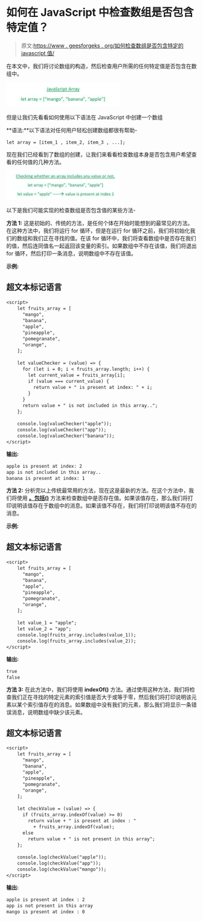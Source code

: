 # 如何在 JavaScript 中检查数组是否包含特定值？

> 原文:[https://www . geesforgeks . org/如何检查数组是否包含特定的 javascript 值/](https://www.geeksforgeeks.org/how-to-check-whether-an-array-includes-a-particular-value-or-not-in-javascript/)

在本文中，我们将讨论数组的构造，然后检查用户所需的任何特定值是否包含在数组中。

![](img/eb5b8273c51c51e3147c12ba534b7a4e.png)

但是让我们先看看如何使用以下语法在 JavaScript 中创建一个数组

**语法:**以下语法对任何用户轻松创建数组都很有帮助-

```
let array = [item_1 , item_2, item_3 , ...];
```

现在我们已经看到了数组的创建，让我们来看看检查数组本身是否包含用户希望查看的任何值的几种方法。

![](img/a5aff763f9a8ef7c21aa0a0a926980cd.png)

以下是我们可能实现的检查数组是否包含值的某些方法-

**方法 1:** 这是初始的、传统的方法，是任何个体在开始时能想到的最常见的方法。在这种方法中，我们将运行 for 循环，但是在运行 for 循环之前，我们将初始化我们的数组和我们正在寻找的值。在该 for 循环中，我们将查看数组中是否存在我们的值，然后连同值名一起返回该变量的索引。如果数组中不存在该值，我们将退出 for 循环，然后打印一条消息，说明数组中不存在该值。

**示例:**

## 超文本标记语言

```
<script>
    let fruits_array = [
      "mango",
      "banana",
      "apple",
      "pineapple",
      "pomegranate",
      "orange",
    ];

    let valueChecker = (value) => {
      for (let i = 0; i < fruits_array.length; i++) {
        let current_value = fruits_array[i];
        if (value === current_value) {
          return value + " is present at index: " + i;
        }
      }
      return value + " is not included in this array..";
    };

    console.log(valueChecker("apple"));
    console.log(valueChecker("app"));
    console.log(valueChecker("banana"));
</script>
```

**输出:**

```
apple is present at index: 2
app is not included in this array..
banana is present at index: 1
```

**方法 2:** 分析完以上传统最常用的方法，现在这是最新的方法。在这个方法中，我们将使用 [**。包括()**](https://www.geeksforgeeks.org/javascript-string-includes-method/) 方法来检查数组中是否存在值。如果该值存在，那么我们将打印说明该值存在于数组中的消息。如果该值不存在，我们将打印说明该值不存在的消息。

**示例:**

## 超文本标记语言

```
<script>
    let fruits_array = [
      "mango",
      "banana",
      "apple",
      "pineapple",
      "pomegranate",
      "orange",
    ];

    let value_1 = "apple";
    let value_2 = "app";
    console.log(fruits_array.includes(value_1));
    console.log(fruits_array.includes(value_2));
</script>
```

**输出:**

```
true
false
```

**方法 3:** 在此方法中，我们将使用 **indexOf()** 方法。通过使用这种方法，我们将检查我们正在寻找的特定元素的索引值是否大于或等于零，然后我们将打印说明该元素以某个索引值存在的消息。如果数组中没有我们的元素，那么我们将显示一条错误消息，说明数组中缺少该元素。

## 超文本标记语言

```
<script>
    let fruits_array = [
      "mango",
      "banana",
      "apple",
      "pineapple",
      "pomegranate",
      "orange",
    ];

    let checkValue = (value) => {
      if (fruits_array.indexOf(value) >= 0)
        return value + " is present at index : "
          + fruits_array.indexOf(value);
      else 
        return value + " is not present in this array";
    };

    console.log(checkValue("apple"));
    console.log(checkValue("app"));
    console.log(checkValue("mango"));
</script>
```

**输出:**

```
apple is present at index : 2
app is not present in this array
mango is present at index : 0
```